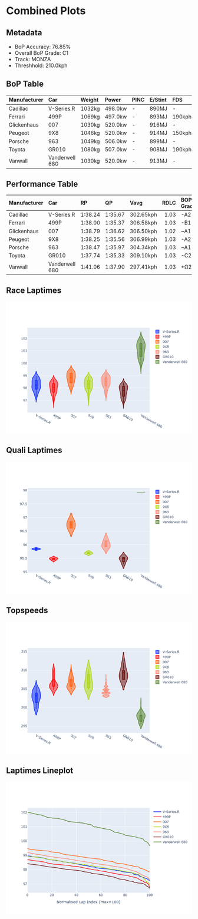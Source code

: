 # Combined Plots

## Metadata

- BoP Accuracy: 76.85%
- Overall BoP Grade: C1
- Track: MONZA
- Threshhold: 210.0kph

## BoP Table
| Manufacturer   | Car            | Weight   | Power   | PINC   | E/Stint   | FDS    |
|:---------------|:---------------|:---------|:--------|:-------|:----------|:-------|
| Cadillac       | V-Series.R     | 1032kg   | 498.0kw | -      | 890MJ     | -      |
| Ferrari        | 499P           | 1069kg   | 497.0kw | -      | 893MJ     | 190kph |
| Glickenhaus    | 007            | 1030kg   | 520.0kw | -      | 916MJ     | -      |
| Peugeot        | 9X8            | 1046kg   | 520.0kw | -      | 914MJ     | 150kph |
| Porsche        | 963            | 1049kg   | 506.0kw | -      | 899MJ     | -      |
| Toyota         | GR010          | 1080kg   | 507.0kw | -      | 908MJ     | 190kph |
| Vanwall        | Vanderwell 680 | 1030kg   | 520.0kw | -      | 913MJ     | -      |

## Performance Table
| Manufacturer   | Car            | RP      | QP      | Vavg      |   RDLC | BOP-Grade   | Match   |
|:---------------|:---------------|:--------|:--------|:----------|-------:|:------------|:--------|
| Cadillac       | V-Series.R     | 1:38.24 | 1:35.67 | 302.65kph |   1.03 | -A2         | 93.52%  |
| Ferrari        | 499P           | 1:38.00 | 1:35.37 | 306.58kph |   1.03 | -B1         | 86.78%  |
| Glickenhaus    | 007            | 1:38.79 | 1:36.62 | 306.50kph |   1.02 | ~A1         | 95.24%  |
| Peugeot        | 9X8            | 1:38.25 | 1:35.56 | 306.99kph |   1.03 | -A2         | 94.01%  |
| Porsche        | 963            | 1:38.47 | 1:35.97 | 304.34kph |   1.03 | ~A1         | 97.64%  |
| Toyota         | GR010          | 1:37.74 | 1:35.33 | 309.10kph |   1.03 | -C2         | 70.74%  |
| Vanwall        | Vanderwell 680 | 1:41.06 | 1:37.90 | 297.41kph |   1.03 | +Ω2         | 0.00%   |

## Race Laptimes
![Race Laptimes](images/race_violin.png)

## Quali Laptimes
![Quali Laptimes](images/quali_violin.png)

## Topspeeds
![Topspeeds](images/topspeed_violin.png)

## Laptimes Lineplot
![Laptimes Lineplot](images/laptime_line.png)

